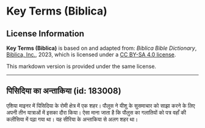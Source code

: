# Key Terms (Biblica)

## License Information

**Key Terms (Biblica)** is based on and adapted from: _Biblica Bible Dictionary_, [Biblica, Inc.](https://www.biblica.com/), 2023, which is licensed under a [CC BY-SA 4.0 license](https://creativecommons.org/licenses/by-sa/4.0/legalcode.en).

This markdown version is provided under the same license.



--------------------------------

## पिसिदिया का अन्ताकिया (id: 183008)

एशिया माइनर में पिसिदिया के रोमी क्षेत्र में एक शहर। पौलुस ने यीशु के सुसमाचार को साझा करने के लिए अपनी तीन यात्राओं में इसका दौरा किया। ऐसा माना जाता है कि पौलुस का गलातियों को पत्र वहाँ की कलीसिया में पढ़ा गया था। यह सीरिया के अन्ताकिया से अलग शहर था।


